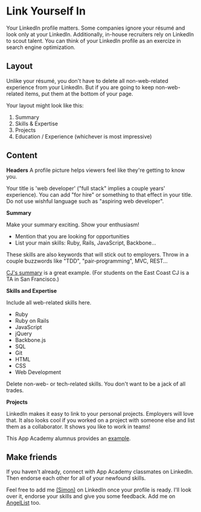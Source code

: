 # Link Yourself In

Your LinkedIn profile matters. Some companies ignore your résumé and look only at your LinkedIn. Additionally, in-house recruiters rely on LinkedIn to scout talent. You can think of your LinkedIn profile as an exercize in search engine optimization.    


## Layout

Unlike your résumé, you don't have to delete all non-web-related experience from your LinkedIn.
But if you are going to keep non-web-related items, put them at the bottom of your page.

Your layout might look like this:    
1. Summary    
2. Skills & Expertise    
3. Projects    
4. Education / Experience (whichever is most impressive)    


## Content

**Headers**
A profile picture helps viewers feel like they're getting to know you.

Your title is 'web developer' ("full stack" implies a couple years' experience).
You can add "for hire" or something to that effect in your title. Do not use wishful
language such as "aspiring web developer".

**Summary**

 Make your summary exciting. Show your enthusiasm!    
* Mention that you are looking for opportunities    
* List your main skills: Ruby, Rails, JavaScript, Backbone...    

These skills are also keywords that will stick out to employers. Throw in a couple buzzwords like "TDD", "pair-programming", MVC, REST...

[CJ's summary][cj-linkedin] is a great example. (For students on the East Coast CJ is a TA in San Francisco.)


**Skills and Expertise**

 Include all web-related skills here.
* Ruby
* Ruby on Rails
* JavaScript
* jQuery
* Backbone.js
* SQL
* Git
* HTML
* CSS
* Web Development

Delete non-web- or tech-related skills. You don't want to be a jack of all trades.

**Projects**

LinkedIn makes it easy to link to your personal projects. Employers will love that. It also looks cool if you worked on a project with someone else and list them as a collaborator. It shows you like to work in teams!

This App Academy alumnus provides an [example][stefano-linkedin].

[cj-linkedin]: http://www.linkedin.com/pub/cj-avilla/19/772/577/
[stefano-linkedin]: http://www.linkedin.com/pub/stefano-de-vuono/78/774/26/

## Make friends

If you haven't already, connect with App Academy classmates on LinkedIn. Then endorse each other for all of your newfound skills.

Feel free to add me [(Simon)][simon-linkedin] on LinkedIn once your profile is ready.
I'll look over it, endorse your skills and give you some feedback.
Add me on [AngelList][simon-angellist] too.

[simon-linkedin]: http://www.linkedin.com/pub/simon-chaffetz/40/78b/338
[simon-angellist]: https://angel.co/simon-chaffetz
